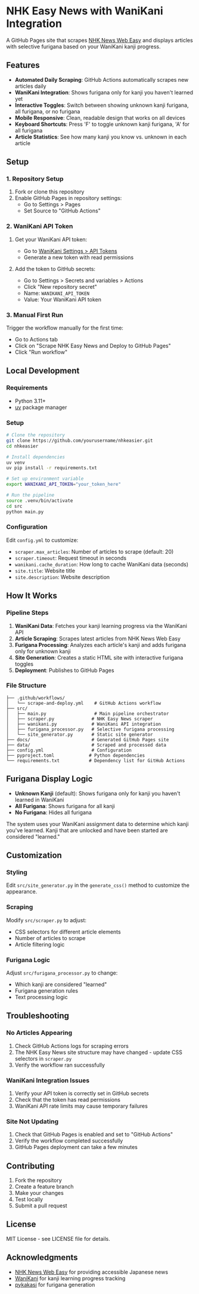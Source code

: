 # NHK Easy News with WaniKani Integration

A GitHub Pages site that scrapes [NHK News Web Easy](https://www3.nhk.or.jp/news/easy/) and displays articles with selective furigana based on your WaniKani kanji progress.

## Features

- **Automated Daily Scraping**: GitHub Actions automatically scrapes new articles daily
- **WaniKani Integration**: Shows furigana only for kanji you haven't learned yet
- **Interactive Toggles**: Switch between showing unknown kanji furigana, all furigana, or no furigana
- **Mobile Responsive**: Clean, readable design that works on all devices
- **Keyboard Shortcuts**: Press 'F' to toggle unknown kanji furigana, 'A' for all furigana
- **Article Statistics**: See how many kanji you know vs. unknown in each article

## Setup

### 1. Repository Setup

1. Fork or clone this repository
2. Enable GitHub Pages in repository settings:
   - Go to Settings > Pages
   - Set Source to "GitHub Actions"

### 2. WaniKani API Token

1. Get your WaniKani API token:
   - Go to [WaniKani Settings > API Tokens](https://www.wanikani.com/settings/personal_access_tokens)
   - Generate a new token with read permissions

2. Add the token to GitHub secrets:
   - Go to Settings > Secrets and variables > Actions
   - Click "New repository secret"
   - Name: `WANIKANI_API_TOKEN`
   - Value: Your WaniKani API token

### 3. Manual First Run

Trigger the workflow manually for the first time:
- Go to Actions tab
- Click on "Scrape NHK Easy News and Deploy to GitHub Pages"
- Click "Run workflow"

## Local Development

### Requirements

- Python 3.11+
- [uv](https://docs.astral.sh/uv/) package manager

### Setup

```bash
# Clone the repository
git clone https://github.com/yourusername/nhkeasier.git
cd nhkeasier

# Install dependencies
uv venv
uv pip install -r requirements.txt

# Set up environment variable
export WANIKANI_API_TOKEN="your_token_here"

# Run the pipeline
source .venv/bin/activate
cd src
python main.py
```

### Configuration

Edit `config.yml` to customize:

- `scraper.max_articles`: Number of articles to scrape (default: 20)
- `scraper.timeout`: Request timeout in seconds
- `wanikani.cache_duration`: How long to cache WaniKani data (seconds)
- `site.title`: Website title
- `site.description`: Website description

## How It Works

### Pipeline Steps

1. **WaniKani Data**: Fetches your kanji learning progress via the WaniKani API
2. **Article Scraping**: Scrapes latest articles from NHK News Web Easy
3. **Furigana Processing**: Analyzes each article's kanji and adds furigana only for unknown kanji
4. **Site Generation**: Creates a static HTML site with interactive furigana toggles
5. **Deployment**: Publishes to GitHub Pages

### File Structure

```
├── .github/workflows/
│   └── scrape-and-deploy.yml    # GitHub Actions workflow
├── src/
│   ├── main.py                  # Main pipeline orchestrator
│   ├── scraper.py              # NHK Easy News scraper
│   ├── wanikani.py             # WaniKani API integration
│   ├── furigana_processor.py   # Selective furigana processing
│   └── site_generator.py       # Static site generator
├── docs/                       # Generated GitHub Pages site
├── data/                       # Scraped and processed data
├── config.yml                  # Configuration
├── pyproject.toml             # Python dependencies
└── requirements.txt           # Dependency list for GitHub Actions
```

## Furigana Display Logic

- **Unknown Kanji** (default): Shows furigana only for kanji you haven't learned in WaniKani
- **All Furigana**: Shows furigana for all kanji
- **No Furigana**: Hides all furigana

The system uses your WaniKani assignment data to determine which kanji you've learned. Kanji that are unlocked and have been started are considered "learned."

## Customization

### Styling

Edit `src/site_generator.py` in the `generate_css()` method to customize the appearance.

### Scraping

Modify `src/scraper.py` to adjust:
- CSS selectors for different article elements
- Number of articles to scrape
- Article filtering logic

### Furigana Logic

Adjust `src/furigana_processor.py` to change:
- Which kanji are considered "learned"
- Furigana generation rules
- Text processing logic

## Troubleshooting

### No Articles Appearing

1. Check GitHub Actions logs for scraping errors
2. The NHK Easy News site structure may have changed - update CSS selectors in `scraper.py`
3. Verify the workflow ran successfully

### WaniKani Integration Issues

1. Verify your API token is correctly set in GitHub secrets
2. Check that the token has read permissions
3. WaniKani API rate limits may cause temporary failures

### Site Not Updating

1. Check that GitHub Pages is enabled and set to "GitHub Actions"
2. Verify the workflow completed successfully
3. GitHub Pages deployment can take a few minutes

## Contributing

1. Fork the repository
2. Create a feature branch
3. Make your changes
4. Test locally
5. Submit a pull request

## License

MIT License - see LICENSE file for details.

## Acknowledgments

- [NHK News Web Easy](https://www3.nhk.or.jp/news/easy/) for providing accessible Japanese news
- [WaniKani](https://www.wanikani.com/) for kanji learning progress tracking
- [pykakasi](https://github.com/miurahr/pykakasi) for furigana generation